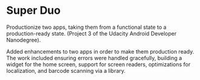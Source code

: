 # Super Duo
Productionize two apps, taking them from a functional state to a production-ready state. (Project 3 of the Udacity Android Developer Nanodegree).

Added enhancements to two apps in order to make them production ready. The work included ensuring errors were handled gracefully, building a widget for the home screen, support for screen readers, optimizations for localization, and barcode scanning via a library.
